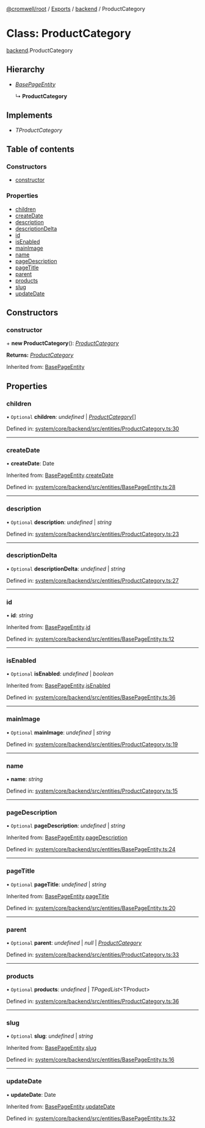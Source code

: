 [@cromwell/root](../README.md) / [Exports](../modules.md) / [backend](../modules/backend.md) / ProductCategory

# Class: ProductCategory

[backend](../modules/backend.md).ProductCategory

## Hierarchy

* [*BasePageEntity*](backend.basepageentity.md)

  ↳ **ProductCategory**

## Implements

* *TProductCategory*

## Table of contents

### Constructors

- [constructor](backend.productcategory.md#constructor)

### Properties

- [children](backend.productcategory.md#children)
- [createDate](backend.productcategory.md#createdate)
- [description](backend.productcategory.md#description)
- [descriptionDelta](backend.productcategory.md#descriptiondelta)
- [id](backend.productcategory.md#id)
- [isEnabled](backend.productcategory.md#isenabled)
- [mainImage](backend.productcategory.md#mainimage)
- [name](backend.productcategory.md#name)
- [pageDescription](backend.productcategory.md#pagedescription)
- [pageTitle](backend.productcategory.md#pagetitle)
- [parent](backend.productcategory.md#parent)
- [products](backend.productcategory.md#products)
- [slug](backend.productcategory.md#slug)
- [updateDate](backend.productcategory.md#updatedate)

## Constructors

### constructor

\+ **new ProductCategory**(): [*ProductCategory*](backend.productcategory.md)

**Returns:** [*ProductCategory*](backend.productcategory.md)

Inherited from: [BasePageEntity](backend.basepageentity.md)

## Properties

### children

• `Optional` **children**: *undefined* \| [*ProductCategory*](backend.productcategory.md)[]

Defined in: [system/core/backend/src/entities/ProductCategory.ts:30](https://github.com/CromwellCMS/Cromwell/blob/b0001b2/system/core/backend/src/entities/ProductCategory.ts#L30)

___

### createDate

• **createDate**: Date

Inherited from: [BasePageEntity](backend.basepageentity.md).[createDate](backend.basepageentity.md#createdate)

Defined in: [system/core/backend/src/entities/BasePageEntity.ts:28](https://github.com/CromwellCMS/Cromwell/blob/b0001b2/system/core/backend/src/entities/BasePageEntity.ts#L28)

___

### description

• `Optional` **description**: *undefined* \| *string*

Defined in: [system/core/backend/src/entities/ProductCategory.ts:23](https://github.com/CromwellCMS/Cromwell/blob/b0001b2/system/core/backend/src/entities/ProductCategory.ts#L23)

___

### descriptionDelta

• `Optional` **descriptionDelta**: *undefined* \| *string*

Defined in: [system/core/backend/src/entities/ProductCategory.ts:27](https://github.com/CromwellCMS/Cromwell/blob/b0001b2/system/core/backend/src/entities/ProductCategory.ts#L27)

___

### id

• **id**: *string*

Inherited from: [BasePageEntity](backend.basepageentity.md).[id](backend.basepageentity.md#id)

Defined in: [system/core/backend/src/entities/BasePageEntity.ts:12](https://github.com/CromwellCMS/Cromwell/blob/b0001b2/system/core/backend/src/entities/BasePageEntity.ts#L12)

___

### isEnabled

• `Optional` **isEnabled**: *undefined* \| *boolean*

Inherited from: [BasePageEntity](backend.basepageentity.md).[isEnabled](backend.basepageentity.md#isenabled)

Defined in: [system/core/backend/src/entities/BasePageEntity.ts:36](https://github.com/CromwellCMS/Cromwell/blob/b0001b2/system/core/backend/src/entities/BasePageEntity.ts#L36)

___

### mainImage

• `Optional` **mainImage**: *undefined* \| *string*

Defined in: [system/core/backend/src/entities/ProductCategory.ts:19](https://github.com/CromwellCMS/Cromwell/blob/b0001b2/system/core/backend/src/entities/ProductCategory.ts#L19)

___

### name

• **name**: *string*

Defined in: [system/core/backend/src/entities/ProductCategory.ts:15](https://github.com/CromwellCMS/Cromwell/blob/b0001b2/system/core/backend/src/entities/ProductCategory.ts#L15)

___

### pageDescription

• `Optional` **pageDescription**: *undefined* \| *string*

Inherited from: [BasePageEntity](backend.basepageentity.md).[pageDescription](backend.basepageentity.md#pagedescription)

Defined in: [system/core/backend/src/entities/BasePageEntity.ts:24](https://github.com/CromwellCMS/Cromwell/blob/b0001b2/system/core/backend/src/entities/BasePageEntity.ts#L24)

___

### pageTitle

• `Optional` **pageTitle**: *undefined* \| *string*

Inherited from: [BasePageEntity](backend.basepageentity.md).[pageTitle](backend.basepageentity.md#pagetitle)

Defined in: [system/core/backend/src/entities/BasePageEntity.ts:20](https://github.com/CromwellCMS/Cromwell/blob/b0001b2/system/core/backend/src/entities/BasePageEntity.ts#L20)

___

### parent

• `Optional` **parent**: *undefined* \| *null* \| [*ProductCategory*](backend.productcategory.md)

Defined in: [system/core/backend/src/entities/ProductCategory.ts:33](https://github.com/CromwellCMS/Cromwell/blob/b0001b2/system/core/backend/src/entities/ProductCategory.ts#L33)

___

### products

• `Optional` **products**: *undefined* \| *TPagedList*<TProduct\>

Defined in: [system/core/backend/src/entities/ProductCategory.ts:36](https://github.com/CromwellCMS/Cromwell/blob/b0001b2/system/core/backend/src/entities/ProductCategory.ts#L36)

___

### slug

• `Optional` **slug**: *undefined* \| *string*

Inherited from: [BasePageEntity](backend.basepageentity.md).[slug](backend.basepageentity.md#slug)

Defined in: [system/core/backend/src/entities/BasePageEntity.ts:16](https://github.com/CromwellCMS/Cromwell/blob/b0001b2/system/core/backend/src/entities/BasePageEntity.ts#L16)

___

### updateDate

• **updateDate**: Date

Inherited from: [BasePageEntity](backend.basepageentity.md).[updateDate](backend.basepageentity.md#updatedate)

Defined in: [system/core/backend/src/entities/BasePageEntity.ts:32](https://github.com/CromwellCMS/Cromwell/blob/b0001b2/system/core/backend/src/entities/BasePageEntity.ts#L32)
